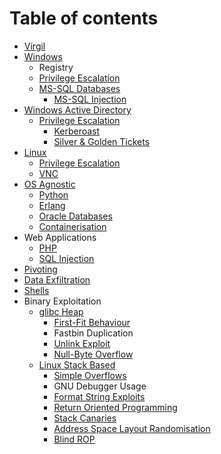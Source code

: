 # Table of contents

* [Virgil](README.md)
* [Windows](windows/README.md)
  * Registry
  * [Privilege Escalation](windows/privilege-escalation.md)
  * [MS-SQL Databases](windows/ms-sql-databases/README.md)
    * [MS-SQL Injection](windows/ms-sql-databases/ms-sql-injection.md)
* [Windows Active Directory](windows-active-directory/README.md)
  * [Privilege Escalation](windows-active-directory/privilege-escalation/README.md)
    * [Kerberoast](windows-active-directory/privilege-escalation/kerberoast.md)
    * [Silver & Golden Tickets](windows-active-directory/privilege-escalation/silver-and-golden-tickets.md)
* [Linux](linux/README.md)
  * [Privilege Escalation](linux/privilege-escalation.md)
  * [VNC](linux/vnc.md)
* [OS Agnostic](os-agnostic/README.md)
  * [Python](os-agnostic/python.md)
  * [Erlang](os-agnostic/erlang.md)
  * [Oracle Databases](os-agnostic/oracle-databases.md)
  * [Containerisation](os-agnostic/containerisation.md)
* Web Applications
  * [PHP](web-applications/php.md)
  * [SQL Injection](web-applications/sql-injection.md)
* [Pivoting](pivoting.md)
* [Data Exfiltration](data-exfiltration.md)
* [Shells](shells.md)
* Binary Exploitation
  * [glibc Heap](binary-exploitation/glibc-heap/README.md)
    * [First-Fit Behaviour](binary-exploitation/glibc-heap/first-fit-behaviour.md)
    * Fastbin Duplication
    * [Unlink Exploit](binary-exploitation/glibc-heap/unlink-exploit.md)
    * [Null-Byte Overflow](binary-exploitation/glibc-heap/null-byte-overflow.md)
  * [Linux Stack Based](binary-exploitation/linux-stack-based/README.md)
    * [Simple Overflows](binary-exploitation/linux-stack-based/1.-simple-overflows.md)
    * GNU Debugger Usage
    * [Format String Exploits](binary-exploitation/linux-stack-based/format-string-exploits.md)
    * [Return Oriented Programming](binary-exploitation/linux-stack-based/return-oriented-programming.md)
    * [Stack Canaries](binary-exploitation/linux-stack-based/stack-canaries.md)
    * [Address Space Layout Randomisation](binary-exploitation/linux-stack-based/address-space-layout-randomisation.md)
    * [Blind ROP](binary-exploitation/linux-stack-based/blind-rop.md)

